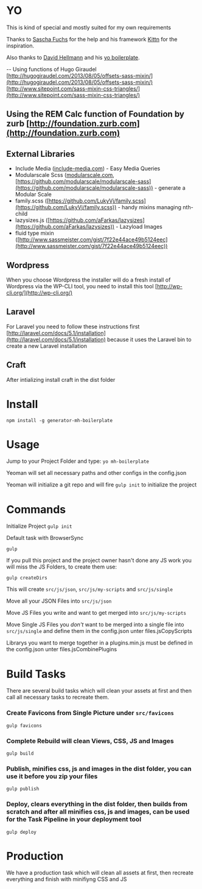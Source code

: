 # YO
This is kind of special and mostly suited for my own requirements

Thanks to [Sascha Fuchs](https://github.com/gisu) for the help and his framework [Kittn](http://kittn.de/) for the inspiration.

Also thanks to [David Hellmann](https://github.com/davidhellmann) and his [yo boilerplate](https://github.com/davidhellmann/generator-dhBoilerplate).

--
Using functions of Hugo Giraudel
[http://hugogiraudel.com/2013/08/05/offsets-sass-mixin/](http://hugogiraudel.com/2013/08/05/offsets-sass-mixin/)
[http://www.sitepoint.com/sass-mixin-css-triangles/](http://www.sitepoint.com/sass-mixin-css-triangles/)

Using the REM Calc function of Foundation by zurb
[http://foundation.zurb.com](http://foundation.zurb.com)
--

## External Libraries
- Include Media ([include-media.com](http://include-media.com/)) - Easy Media Queries
- Modularscale Scss ([modularscale.com](http://www.modularscale.com/), [https://github.com/modularscale/modularscale-sass](https://github.com/modularscale/modularscale-sass)) - generate a Modular Scale
- family.scss ([https://github.com/LukyVj/family.scss](https://github.com/LukyVj/family.scss)) - handy mixins managing nth-child
- lazysizes.js ([https://github.com/aFarkas/lazysizes](https://github.com/aFarkas/lazysizes)) - Lazyload Images
- fluid type mixin ([http://www.sassmeister.com/gist/7f22e44ace49b5124eec](http://www.sassmeister.com/gist/7f22e44ace49b5124eec))


## Wordpress
When you choose Wordpress the installer will do a fresh install of Wordpress via the WP-CLI tool, you need to install this tool [http://wp-cli.org/](http://wp-cli.org/)

## Laravel
For Laravel you need to follow these instructions first [http://laravel.com/docs/5.1/installation](http://laravel.com/docs/5.1/installation) because it uses the Laravel bin to create a new Laravel installation

## Craft
After intializing install craft in the dist folder

# Install

```npm install -g generator-mh-boilerplate```

# Usage
Jump to your Project Folder and type:
```yo mh-boilerplate```

Yeoman will set all necessary paths and other configs in the config.json

Yeoman will initialize a git repo and will fire `gulp init` to initialize the project

# Commands

Initialize Project
```gulp init```

Default task with BrowserSync
```
gulp
```

If you pull this project and the project owner hasn't done any JS work you will miss the JS Folders, to create them use:

```
gulp createDirs
```

This will create `src/js/json`, `src/js/my-scripts` and `src/js/single`

Move all your JSON Files into `src/js/json`

Move JS Files you write and want to get merged into `src/js/my-scripts` 
 
Move Single JS Files you *don't* want to be merged into a single file into `src/js/single` and define them in the config.json unter files.jsCopyScripts

Librarys you want to merge together in a plugins.min.js must be defined in the config.json unter files.jsCombinePlugins

# Build Tasks
There are several build tasks which will clean your assets at first and then call all necessary tasks to recreate them.

### Create Favicons from Single Picture under `src/favicons`
```
gulp favicons
```

### Complete Rebuild will clean Views, CSS, JS and Images
```
gulp build
```

### Publish, minifies css, js and images in the dist folder, you can use it before you zip your files
```
gulp publish
```

### Deploy, clears everything in the dist folder, then builds from scratch and after all minifies css, js and images, can be used for the Task Pipeline in your deployment tool
```
gulp deploy
```

# Production
We have a production task which will clean all assets at first, then recreate everything and finish with minifiyng CSS and JS